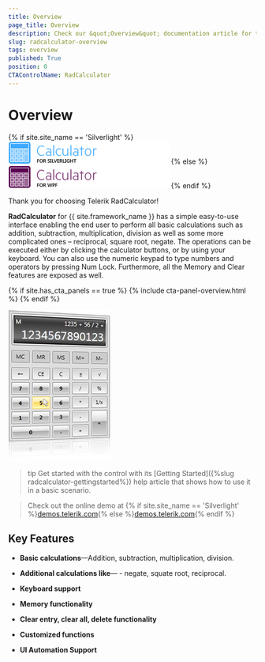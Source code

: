 ```yaml
---
title: Overview
page_title: Overview
description: Check our &quot;Overview&quot; documentation article for the RadCalculator {{ site.framework_name }} control.
slug: radcalculator-overview
tags: overview
published: True
position: 0
CTAControlName: RadCalculator
---
```


# Overview

{% if site.site_name == 'Silverlight' %}
![Rad Calculator Silverlight](images/RadCalculator_Silverlight.png){% else %}
![Rad Calculator WPF](images/RadCalculator_WPF.png){% endif %}

Thank you for choosing Telerik RadCalculator!

__RadCalculator__ for {{ site.framework_name }} has a simple easy-to-use interface enabling the end user to perform all basic calculations such as addition, subtraction, multiplication, division as well as some more complicated ones – reciprocal, square root, negate. The operations can be executed either by clicking the calculator buttons, or by using your keyboard. You can also use the numeric keypad to type numbers and operators by pressing Num Lock. Furthermore, all the Memory and Clear features are exposed as well.

{% if site.has_cta_panels == true %}
{% include cta-panel-overview.html %}
{% endif %}			  

__![Rad Calculator-Overview](images/RadCalculator-Overview.png)__

>tip Get started with the control with its [Getting Started]({%slug radcalculator-gettingstarted%}) help article that shows how to use it in a basic scenario.

> Check out the online demo at {% if site.site_name == 'Silverlight' %}[demos.telerik.com](https://demos.telerik.com/silverlight/#Calculator/FirstLook){% else %}[demos.telerik.com](https://demos.telerik.com/wpf/){% endif %}

## Key Features		  

* __Basic calculations__&mdash;Addition, subtraction, multiplication, division.				  

*  __Additional calculations like__&mdash; - negate, squate root, reciprocal.				  

*  __Keyboard support__				  

*  __Memory functionality__				  

*  __Clear entry, clear all, delete functionality__				  

*  __Customized functions__				  

*  __UI Automation Support__				  
				  

